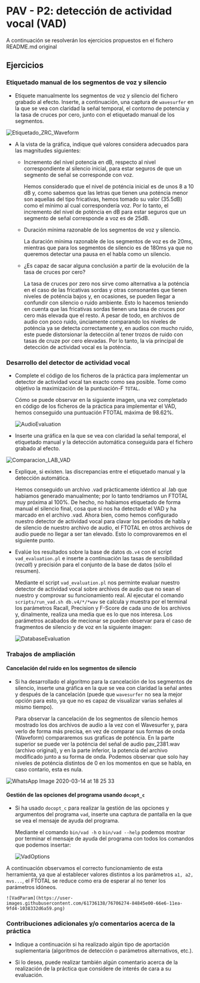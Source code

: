 PAV - P2: detección de actividad vocal (VAD)
============================================
A continuación se resolverán los ejercicios propuestos en el fichero README.md original

Ejercicios
----------

### Etiquetado manual de los segmentos de voz y silencio

- Etiquete manualmente los segmentos de voz y silencio del fichero grabado al efecto. Inserte, a 
  continuación, una captura de `wavesurfer` en la que se vea con claridad la señal temporal, el contorno de
  potencia y la tasa de cruces por cero, junto con el etiquetado manual de los segmentos.

![Etiquetado_ZRC_Waveform](https://user-images.githubusercontent.com/61736138/76706049-f8256b80-66e4-11ea-8003-953c51f08faa.png)

- A la vista de la gráfica, indique qué valores considera adecuados para las magnitudes siguientes:

	* Incremento del nivel potencia en dB, respecto al nivel correspondiente al silencio inicial, para estar
      seguros de que un segmento de señal se corresponde con voz.
      
      Hemos considerado que el nivel de poténcia inicial es de unos 8 a 10 dB y, como sabemos que las letras que tienen una poténcia menor son aquellas del tipo fricativas, hemos tomado su valor (35.5dB) como el mínimo al cual correspondería voz. Por lo tanto, el incremento del nivel de poténcia en dB para estar seguros que un segmento de señal corresponde a voz es de 25dB.

	* Duración mínima razonable de los segmentos de voz y silencio.
	
		La duración mínima razonable de los segmentos de voz es de 20ms, mientras que para los segmentos de silencio es de 180ms ya que no queremos detectar una pausa en el habla como un silencio.

	* ¿Es capaz de sacar alguna conclusión a partir de la evolución de la tasa de cruces por cero?
	
		La tasa de cruces por zero nos sirve como alternativa a la poténcia en el caso de las fricativas sordas y otras consonantes que tienen niveles de poténcia bajos y, en ocasiones, se pueden llegar a confundir con silencio o ruido ambiente. Esto lo hacemos teniendo en cuenta que las fricativas sordas tienen una tasa de cruces por cero más elevada que el resto. A pesar de todo, en archivos de audio con poco ruido, únciamente comparando los niveles de poténcia ya se detecta correctamente y, en audios con mucho ruido, este puede distorsionar la detección al tener trozos de ruido con tasas de cruze por cero elevadas. Por lo tanto, la vía principal de detección de actividad vocal es la poténcia.


### Desarrollo del detector de actividad vocal

- Complete el código de los ficheros de la práctica para implementar un detector de actividad vocal tan
  exacto como sea posible. Tome como objetivo la maximización de la puntuación-F `TOTAL`.
  
  	Cómo se puede observar en la siguiente imagen, una vez completado en código de los ficheros de la práctica para implementar el VAD, hemos conseguido una puntuación FTOTAL máxima de 98.62%.
	
	![AudioEvaluation](https://user-images.githubusercontent.com/61736138/76706053-007da680-66e5-11ea-87d9-ac9f2d092fdd.png)


- Inserte una gráfica en la que se vea con claridad la señal temporal, el etiquetado manual y la detección
  automática conseguida para el fichero grabado al efecto. 

![Comparacion_LAB_VAD](https://user-images.githubusercontent.com/61736138/76706131-96193600-66e5-11ea-8cd2-319f534c3ff6.png)

- Explique, si existen. las discrepancias entre el etiquetado manual y la detección automática.

	Hemos conseguido un archivo .vad pràcticamente idéntico al .lab que habiamos generado manualmente; por lo tanto tendriamos un FTOTAL muy próxima al 100%. De hecho, no habiamos etiquetado de forma manual el silencio final, cosa que si nos ha detectado el VAD y ha marcado en el archivo .vad. Ahora bien, como hemos configurado nuestro detector de actividad vocal para clavar los periodos de habla y de silencio de nuestro archivo de audio, el FTOTAL en otros archivos de audio puede no llegar a ser tan elevado. Esto lo comprovaremos en el siguiente punto.

- Evalúe los resultados sobre la base de datos `db.v4` con el script `vad_evaluation.pl` e inserte a 
  continuación las tasas de sensibilidad (*recall*) y precisión para el conjunto de la base de datos (sólo
  el resumen).
  
 	Mediante el script `vad_evaluation.pl` nos perminte evaluar nuestro detector de actividad vocal sobre archivos de audio que no sean el nuestro y comprovar su funcionamiento real. Al ejecutar el comando `scripts/run_vad.sh db.v4/*/*wav` se calcula y muestra por el terminal los parámetros Racall, Precision y F-Score de cada uno de los archivos y, dinalmente, realiza una media que es lo que nos interesa. Los parámetros acabados de mecionar se pueden observar para el caso de fragmentos de silencio y de voz en la siguiente imagen: 
	
	![DatabaseEvaluation](https://user-images.githubusercontent.com/61736138/76706161-b6e18b80-66e5-11ea-83b4-3c9fa2a28e1a.png)


### Trabajos de ampliación

#### Cancelación del ruido en los segmentos de silencio

- Si ha desarrollado el algoritmo para la cancelación de los segmentos de silencio, inserte una gráfica en
  la que se vea con claridad la señal antes y después de la cancelación (puede que `wavesurfer` no sea la
  mejor opción para esto, ya que no es capaz de visualizar varias señales al mismo tiempo).
  
  	Para observar la cancelación de los segmentos de silencio hemos mostrado los dos archivos de audio a la vez con el Wavesurfer y, para verlo de forma más precisa, en vez de comparar sus formas de onda (Waveform) compararemos sus graficas de poténcia. En la parte superior se puede ver la poténcia del señal de audio pav_2381.wav (archivo original), y en la parte inferior, la potencia del archivo modificado junto a su forma de onda. Podemos observar que solo hay niveles de poténcia distintos de 0 en los momentos en que se habla, en caso contario, esta es nula.

![WhatsApp Image 2020-03-14 at 18 25 33](https://user-images.githubusercontent.com/61736138/76687801-acf95300-6627-11ea-8dbc-1c82207b87e3.jpeg)


#### Gestión de las opciones del programa usando `docopt_c`

- Si ha usado `docopt_c` para realizar la gestión de las opciones y argumentos del programa `vad`, inserte
  una captura de pantalla en la que se vea el mensaje de ayuda del programa.
  
  Mediante el comando `bin/vad -h` o `bin/vad --help` podemos mostrar por terminar el mensaje de ayuda del programa con todos los comandos que podemos insertar:
  
  	![VadOptions](https://user-images.githubusercontent.com/61736138/76706241-4edf7500-66e6-11ea-9feb-b0b5271a9841.png)

A continuación observamos el correcto funcionamiento de esta herramienta, ya que al establecer valores distintos a los parámetros `a1, a2, mvs...`, el FTOTAL se reduce como era de esperar al no tener los parámetros idóneos.

	![VadParam](https://user-images.githubusercontent.com/61736138/76706274-84845e00-66e6-11ea-9fd4-1038332d6a59.png)

### Contribuciones adicionales y/o comentarios acerca de la práctica

- Indique a continuación si ha realizado algún tipo de aportación suplementaria (algoritmos de detección o 
  parámetros alternativos, etc.).

- Si lo desea, puede realizar también algún comentario acerca de la realización de la práctica que considere
  de interés de cara a su evaluación.
